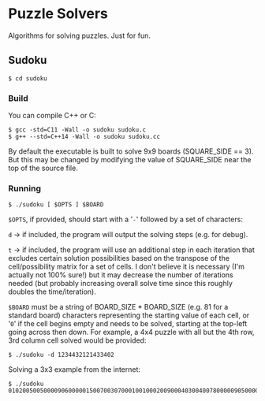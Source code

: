 # Puzzle Solvers

Algorithms for solving puzzles. Just for fun.

## Sudoku

```
$ cd sudoku
```

### Build

You can compile C++ or C:

```
$ gcc -std=C11 -Wall -o sudoku sudoku.c
$ g++ --std=C++14 -Wall -o sudoku sudoku.cc
```

By default the executable is built to solve 9x9 boards (SQUARE_SIDE == 3). But
this may be changed by modifying the value of SQUARE_SIDE near the top of the
source file.

### Running

```
$ ./sudoku [ $OPTS ] $BOARD
```

`$OPTS`, if provided, should start with a '`-`' followed by a set of characters:

`d` -> if included, the program will output the solving steps (e.g. for debug).

`t` -> if included, the program will use an additional step in each iteration
that excludes certain solution possibilities based on the transpose of the
cell/possibility matrix for a set of cells. I don't believe it is necessary (I'm
actually not 100% sure!) but it may decrease the number of iterations needed
(but probably increasing overall solve time since this roughly doubles the
time/iteration).

`$BOARD` must be a string of BOARD_SIZE * BOARD_SIZE (e.g. 81 for a standard
board) characters representing the starting value of each cell, or '`0`' if the
cell begins empty and needs to be solved, starting at the top-left going across
then down. For example, a 4x4 puzzle with all but the 4th row, 3rd column cell
solved would be provided:

```
$ ./sudoku -d 1234432121433402
```

Solving a 3x3 example from the internet:

```
$ ./sudoku 010200500500009060000015007003070001001000200900040300400780000090500008002003040
```
